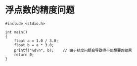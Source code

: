 # 浮点数的精度问题

```{code-block} c
#include <stdio.h>

int main()
{
    float a = 1.0 / 3.0;
    float b = a * 3.0;
    printf("%d\n", b);    // 由于精度问题会导致得不到想要的结果
    return 0;
}
```
